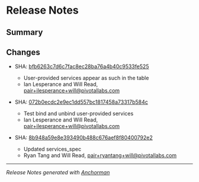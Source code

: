 # Release Notes

## Summary

## Changes

* SHA: [bfb6263c7d6c7fac8ec28ba76a4b40c9533fe525](git@github.com:cloudfoundry/cf/commit/bfb6263c7d6c7fac8ec28ba76a4b40c9533fe525)
    * User-provided services appear as such in the table
    * Ian Lesperance and Will Read, pair+ilesperance+will@pivotallabs.com


* SHA: [072b0ecdc2e9ec1dd557bc1817458a73317b584c](git@github.com:cloudfoundry/cf/commit/072b0ecdc2e9ec1dd557bc1817458a73317b584c)
    * Test bind and unbind user-provided services
    * Ian Lesperance and Will Read, pair+ilesperance+will@pivotallabs.com


* SHA: [8b948a59e8e393490b488c676aef8f80400792e2](git@github.com:cloudfoundry/cf/commit/8b948a59e8e393490b488c676aef8f80400792e2)
    * Updated services_spec
    * Ryan Tang and Will Read, pair+ryantang+will@pivotallabs.com


------

_Release Notes generated with [Anchorman](http://github.com/infews/anchorman)_